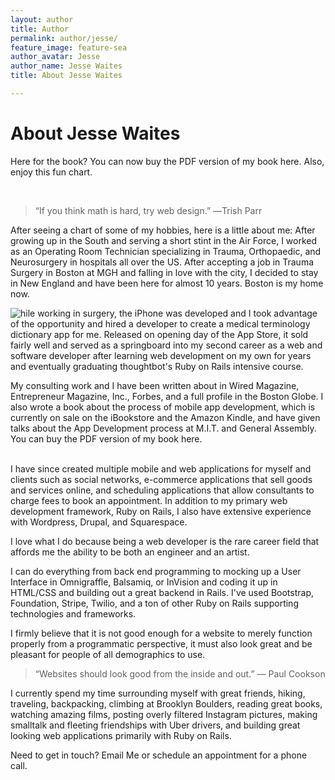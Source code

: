 ```yaml
---
layout: author
title: Author
permalink: author/jesse/
feature_image: feature-sea
author_avatar: Jesse
author_name: Jesse Waites
title: About Jesse Waites

---
```


# About Jesse Waites

<p>Here for the book? You can now buy the PDF version of my book here. Also, enjoy this fun chart.</p>

<form action="https://jesse-book-server.herokuapp.com" method="POST">
    <script
        src="https://checkout.stripe.com/checkout.js"
        class="stripe-button"
        data-key="pk_live_JEwYdUmZ8ZNhYt9gZvqlpXWx"
        data-name="JESSE WAITES"
        data-description="PDF Book"
        data-amount="500">
    </script>
    <input name="amount" value="500" type="hidden">
    <input name="description" value="Secrets of my App Success eBook" type="hidden">
</form>
<br>

> “If you think math is hard, try web design.” ―Trish Parr

<canvas id="c" width="400" height="400"></canvas>

After seeing a chart of some of my hobbies, here is a little about me: After growing up in the South and serving a short stint in the Air Force, I worked as an Operating Room Technician specializing in Trauma, Orthopaedic, and Neurosurgery in hospitals all over the US. After accepting a job in Trauma Surgery in Boston at MGH and falling in love with the city, I decided to stay in New England and have been here for almost 10 years. Boston is my home now.

<img style="float:left" src="/img/W.jpg" />hile working in surgery, the iPhone was developed and I took advantage of the opportunity and hired a developer to create a medical terminology dictionary app for me. Released on opening day of the App Store, it sold fairly well and served as a springboard into my second career as a web and software developer after learning web development on my own for years and eventually graduating thoughtbot's Ruby on Rails intensive course.

My consulting work and I have been written about in Wired Magazine, Entrepreneur Magazine, Inc., Forbes, and a full profile in the Boston Globe.
I also wrote a book about the process of mobile app development, which is currently on sale on the iBookstore and the Amazon Kindle, and have given talks about the App Development process at M.I.T. and General Assembly. You can buy the PDF version of my book here.
<br>

<form action="https://jesse-book-server.herokuapp.com" method="POST">
    <script
        src="https://checkout.stripe.com/checkout.js"
        class="stripe-button"
        data-key="pk_live_JEwYdUmZ8ZNhYt9gZvqlpXWx"
        data-name="JESSE WAITES"
        data-description="PDF Book"
        data-amount="500">
    </script>
    <input name="amount" value="500" type="hidden">
    <input name="description" value="Secrets of my App Success eBook" type="hidden">
</form>
<br>
I have since created multiple mobile and web applications for myself and clients such as social networks, e-commerce applications that sell goods and services online, and scheduling applications that allow consultants to charge fees to book an appointment. In addition to my primary web development framework, Ruby on Rails, I also have extensive experience with Wordpress, Drupal, and Squarespace.

I love what I do because being a web developer is the rare career field that affords me the ability to be both an engineer and an artist.

I can do everything from back end programming to mocking up a User Interface in Omnigraffle, Balsamiq, or InVision and coding it up in HTML/CSS and building out a great backend in Rails. I've used Bootstrap, Foundation, Stripe, Twilio, and a ton of other Ruby on Rails supporting technologies and frameworks.

I firmly believe that it is not good enough for a website to merely function properly from a programmatic perspective, it must also look great and be pleasant for people of all demographics to use.

> “Websites should look good from the inside and out.” ― Paul Cookson

I currently spend my time surrounding myself with great friends, hiking, traveling, backpacking, climbing at Brooklyn Boulders, reading great books, watching amazing films, posting overly filtered Instagram pictures, making smalltalk and fleeting friendships with Uber drivers, and building great looking web applications primarily with Ruby on Rails.

Need to get in touch? Email Me or schedule an appointment for a phone call.

<script src="https://cdnjs.cloudflare.com/ajax/libs/Chart.js/1.0.2/Chart.min.js"></script>
<script>
  var ctx = document.getElementById("c").getContext("2d");
  var data = {
    labels: ["Movies", "Books", "Hiking", "Dogs", "Photography", "Tea", "Other"],
    datasets: [{
      label: "Weekdays",
      fillColor: "rgba(220,220,220,0.2)",
      strokeColor: "rgba(220,220,220,1)",
      pointColor: "rgba(220,220,220,1)",
      pointStrokeColor: "#fff",
      pointHighlightFill: "#fff",
      pointHighlightStroke: "rgba(220,220,220,1)",
      data: [75, 69, 80, 81, 76, 95, 40]
    }, {
      label: "Weekends",
      fillColor: "rgba(151,187,205,0.2)",
      strokeColor: "rgba(151,187,205,1)",
      pointColor: "rgba(151,187,205,1)",
      pointStrokeColor: "#fff",
      pointHighlightFill: "#fff",
      pointHighlightStroke: "rgba(151,187,205,1)",
      data: [28, 48, 40, 69, 86, 67, 90]
    }]
  };
  var MyNewChart = new Chart(ctx).Radar(data);


</script>
